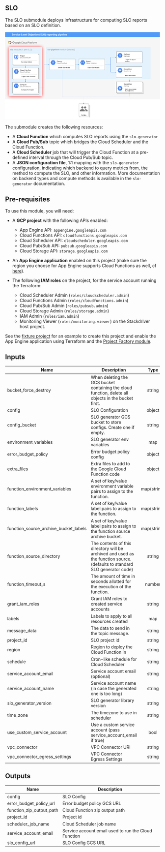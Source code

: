 ## SLO

The SLO submodule deploys infrastructure for computing SLO reports based on an
SLO definition.

![Architecture](./diagram.png)

The submodule creates the following resources:

* A **Cloud Function** which computes SLO reports using the `slo-generator`
* A **Cloud Pub/Sub** topic which bridges the Cloud Scheduler and the Cloud
  Function.
* A **Cloud Scheduler** job that will trigger the Cloud Function at a pre-defined
  interval through the Cloud Pub/Sub topic.
* A **JSON configuration file**, 1:1 mapping with the `slo-generator`
  configuration, indicating which backend to query metrics from, the method to
  compute the SLO, and other information. More documentation on backend types
  and compute methods is available in the `slo-generator` documentation.


## Pre-requisites
To use this module, you will need:

- A **GCP project** with the following APIs enabled:
  - App Engine API: `appengine.googleapis.com`
  - Cloud Functions API: `cloudfunctions.googleapis.com`
  - Cloud Scheduler API: `cloudscheduler.googleapis.com`
  - Cloud Pub/Sub API: `pubsub.googleapis.com`
  - Cloud Storage API: `storage.googleapis.com`

- An **App Engine application** enabled on this project (make sure the region
  you choose for App Engine supports Cloud Functions as well, cf [here](https://cloud.google.com/functions/docs/locations)).

- The following **IAM roles** on the project, for the service account running the Terraform:
  - Cloud Scheduler Admin (`roles/cloudscheduler.admin`)
  - Cloud Functions Admin (`roles/cloudfunctions.admin`)
  - Cloud Pub/Sub Admin (`roles/pubsub.admin`)
  - Cloud Storage Admin (`roles/storage.admin`)
  - IAM Admin (`roles/iam.admin`)
  - Monitoring Viewer (`roles/monitoring.viewer`) on the Stackdriver host project.

See the [fixture project](../../test/setup/main.tf) for an example to create this project and enable the App Engine application using Terraform and the [Project Factory module](https://github.com/terraform-google-modules/terraform-google-project-factory).

<!-- BEGINNING OF PRE-COMMIT-TERRAFORM DOCS HOOK -->
## Inputs

| Name | Description | Type | Default | Required |
|------|-------------|:----:|:-----:|:-----:|
| bucket\_force\_destroy | When deleting the GCS bucket containing the cloud function, delete all objects in the bucket first. | string | `"true"` | no |
| config | SLO Configuration | object | n/a | yes |
| config\_bucket | SLO generator GCS bucket to store configs. Create one if empty. | string | `""` | no |
| environment\_variables | SLO generator env variables | map | `<map>` | no |
| error\_budget\_policy | Error budget policy config | object | `<list>` | no |
| extra\_files | Extra files to add to the Google Cloud Function code | object | `<list>` | no |
| function\_environment\_variables | A set of key/value environment variable pairs to assign to the function. | map(string) | `<map>` | no |
| function\_labels | A set of key/value label pairs to assign to the function. | map(string) | `<map>` | no |
| function\_source\_archive\_bucket\_labels | A set of key/value label pairs to assign to the function source archive bucket. | map(string) | `<map>` | no |
| function\_source\_directory | The contents of this directory will be archived and used as the function source. (defaults to standard SLO generator code) | string | `""` | no |
| function\_timeout\_s | The amount of time in seconds allotted for the execution of the function. | number | `"60"` | no |
| grant\_iam\_roles | Grant IAM roles to created service accounts | string | `"true"` | no |
| labels | Labels to apply to all resources created | map | `<map>` | no |
| message\_data | The data to send in the topic message. | string | `"dGVzdA=="` | no |
| project\_id | SLO project id | string | n/a | yes |
| region | Region to deploy the Cloud Function in | string | `"us-east1"` | no |
| schedule | Cron-like schedule for Cloud Scheduler | string | `"* * * * */1"` | no |
| service\_account\_email | Service account email (optional) | string | `""` | no |
| service\_account\_name | Service account name (in case the generated one is too long) | string | `""` | no |
| slo\_generator\_version | SLO generator library version | string | `"1.3.1"` | no |
| time\_zone | The timezone to use in scheduler | string | `"Etc/UTC"` | no |
| use\_custom\_service\_account | Use a custom service account (pass service_account_email if true) | bool | `"false"` | no |
| vpc\_connector | VPC Connector URI | string | `"null"` | no |
| vpc\_connector\_egress\_settings | VPC Connector Egress Settings | string | `"null"` | no |

## Outputs

| Name | Description |
|------|-------------|
| config | SLO Config |
| error\_budget\_policy\_url | Error budget policy GCS URL |
| function\_zip\_output\_path | Cloud Function zip output path |
| project\_id | Project id |
| scheduler\_job\_name | Cloud Scheduler job name |
| service\_account\_email | Service account email used to run the Cloud Function |
| slo\_config\_url | SLO Config GCS URL |

<!-- END OF PRE-COMMIT-TERRAFORM DOCS HOOK -->
